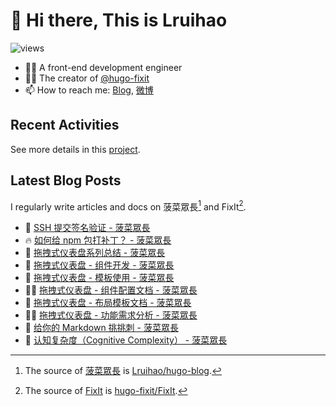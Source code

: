 # 👋 Hi there, This is Lruihao

![views](https://komarev.com/ghpvc/?username=Lruihao&color=ff69b4)

- 👨‍💻 A front-end development engineer
- 👨‍💼 The creator of [@hugo-fixit][hugo-fixit]
- 📫 How to reach me: [Blog][blog], [微博](https://weibo.com/liahao)

## Recent Activities

See more details in this [project](https://github.com/users/Lruihao/projects/1).

## Latest Blog Posts

I regularly write articles and docs on 菠菜眾長[^1] and FixIt[^2].

<!-- BLOG-POST-LIST:START -->
- 📝 [SSH 提交签名验证 - 菠菜眾長](https://lruihao.cn/posts/ssh-sign/ "Sun Oct 22 2023 10:59 AM")
- 🔥 [如何给 npm 包打补丁？ - 菠菜眾長](https://lruihao.cn/posts/patch-package/ "Thu Oct 12 2023 2:37 PM")
- 📝 [拖拽式仪表盘系列总结 - 菠菜眾長](https://lruihao.cn/posts/dashboard-summary/ "Thu Oct 12 2023 1:25 PM")
- 📝 [拖拽式仪表盘 - 组件开发 - 菠菜眾長](https://lruihao.cn/posts/dashborad-widget-usage/ "Thu Oct 12 2023 12:07 PM")
- 📝 [拖拽式仪表盘 - 模板使用 - 菠菜眾長](https://lruihao.cn/posts/dashborad-template-usage/ "Thu Oct 12 2023 12:07 PM")
- 👨‍💻 [拖拽式仪表盘 - 组件配置文档 - 菠菜眾長](https://lruihao.cn/posts/dashborad-widget-docs/ "Thu Oct 12 2023 11:41 AM")
- 📝 [拖拽式仪表盘 - 布局模板文档 - 菠菜眾長](https://lruihao.cn/posts/dashborad-template-docs/ "Thu Oct 12 2023 11:27 AM")
- 👨‍💻 [拖拽式仪表盘 - 功能需求分析 - 菠菜眾長](https://lruihao.cn/posts/dashboard-analysis/ "Thu Oct 12 2023 7:37 AM")
- 📝 [给你的 Markdown 挑挑刺 - 菠菜眾長](https://lruihao.cn/posts/markdownlint/ "Wed Oct 11 2023 6:26 AM")
- 📝 [认知复杂度（Cognitive Complexity） - 菠菜眾長](https://lruihao.cn/posts/cognitive-complexity/ "Sun Oct 08 2023 1:52 AM")

<!-- BLOG-POST-LIST:END -->

<!-- link reference definition -->
[blog]: https://lruihao.cn
[blog-repo]: https://github.com/Lruihao/hugo-blog
[hugo-fixit]: https://github.com/hugo-fixit
[fixit]: https://fixit.lruihao.cn
[fixit-repo]: https://github.com/hugo-fixit/FixIt

<!-- footnote reference definition -->
[^1]: The source of [菠菜眾長][blog] is [Lruihao/hugo-blog][blog-repo].
[^2]: The source of [FixIt][fixit] is [hugo-fixit/FixIt][fixit-repo].
